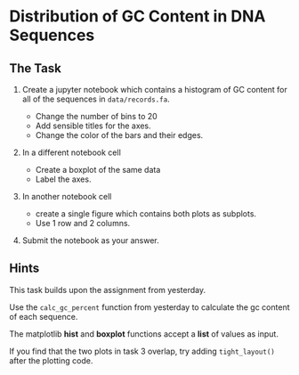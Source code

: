 # Distribution of GC Content in DNA Sequences

## The Task

1. Create a jupyter notebook which contains a histogram of GC content
for all of the sequences in ```data/records.fa```.
    - Change the number of bins to 20
    - Add sensible titles for the axes.
    - Change the color of the bars and their edges.

2. In a different notebook cell
    - Create a boxplot of the same data
    - Label the axes.

3. In another notebook cell
    - create a single figure which contains both plots as subplots.
    - Use 1 row and 2 columns.

4. Submit the notebook as your answer.


## Hints

This task builds upon the assignment from yesterday.

Use the ```calc_gc_percent``` function from yesterday to calculate the gc content of each sequence.

The matplotlib **hist** and **boxplot** functions accept a **list** of values as input.

If you find that the two plots in task 3 overlap, try adding ```tight_layout()``` after the plotting code.

